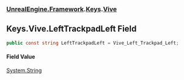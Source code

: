### [UnrealEngine.Framework](UnrealEngine_Framework.md 'UnrealEngine.Framework').[Keys](Keys.md 'UnrealEngine.Framework.Keys').[Vive](Keys_Vive.md 'UnrealEngine.Framework.Keys.Vive')
## Keys.Vive.LeftTrackpadLeft Field
```csharp
public const string LeftTrackpadLeft = Vive_Left_Trackpad_Left;
```
#### Field Value
[System.String](https://docs.microsoft.com/en-us/dotnet/api/System.String 'System.String')
